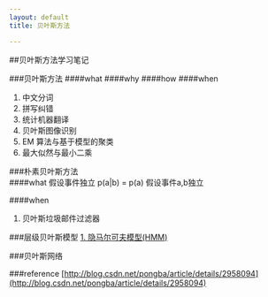 ```yaml
---
layout: default
title: 贝叶斯方法

---
```


##贝叶斯方法学习笔记  

###贝叶斯方法
####what
####why
####how
####when
1. 中文分词  
2. 拼写纠错  
3. 统计机器翻译  
4. 贝叶斯图像识别  
5. EM 算法与基于模型的聚类  
6. 最大似然与最小二乘  

###朴素贝叶斯方法  
####what
假设事件独立
p(a|b) = p(a) 假设事件a,b独立  

####when
1. 贝叶斯垃圾邮件过滤器  

###层级贝叶斯模型
[1. 隐马尔可夫模型(HMM) ](http://www.52nlp.cn/hmm-learn-best-practices-one-introduction "隐马尔可夫模型(HMM)") 


###贝叶斯网络

###reference
[http://blog.csdn.net/pongba/article/details/2958094](http://blog.csdn.net/pongba/article/details/2958094)
